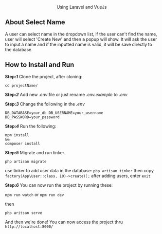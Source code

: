 <p align="center">Using Laravel and VueJs</p>

## About Select Name

A user can select name in the dropdown list, if the user can't find the name, user will select 'Create New' and then a popup will show. It will ask the user to input a name and if the inputted name is valid, it will be save directly to the database.

## How to Install and Run

**Step:_1_** Clone the project, after cloning:
```
cd projectName/
```

**Step:_2_** Add new _.env_ file or just rename _.env.example_ to _.env_

**Step:_3_** Change the following in the _.env_

``
DB_DATABASE=your_db
DB_USERNAME=your_username
DB_PASSWORD=your_password
``

**Step:_4_** Run the following:
```
npm install
&&
composer install
```

**Step:_5_** Migrate and run tinker.

``
php artisan migrate
``

use tinker to add user data in the database:
``
php artisan tinker
``
then copy
``
factory(App\User::class, 10)->create();
``
after adding users, enter ``exit``

**Step:_6_** You can now run the project by running these:

``npm run watch`` or ``npm run dev``

then

``php aritsan serve``

And then we're done! You can now access the project thru ``http://localhost:8000/``
